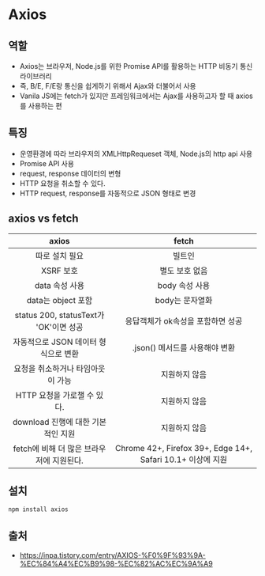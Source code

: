 # Axios
## 역할
- Axios는 브라우저, Node.js를 위한 Promise API를 활용하는 HTTP 비동기 통신 라이브러리
- 즉, B/E, F/E랑 통신을 쉽게하기 위해서 Ajax와 더불어서 사용
- Vanila JS에는 fetch가 있지만 프레임워크에서는 Ajax를 사용하고자 할 때 axios를 사용하는 편

## 특징
- 운영환경에 따라 브라우저의 XMLHttpRequeset 객체, Node.js의 http api 사용
- Promise API 사용
- request, response 데이터의 변형
- HTTP 요청을 취소할 수 있다.
- HTTP request, response를 자동적으로 JSON 형태로 변경

## axios vs fetch
|axios|fetch|
|:---:|:---:|
|따로 설치 필요|빌트인|
|XSRF 보호|별도 보호 없음|
|data 속성 사용|body 속성 사용|
|data는 object 포함|body는 문자열화|
|status 200, statusText가 'OK'이면 성공|응답객체가 ok속성을 포함하면 성공|
|자동적으로 JSON 데이터 형식으로 변환|.json() 메서드를 사용해야 변환|
|요청을 취소하거나 타임아웃이 가능|지원하지 않음|
|HTTP 요청을 가로챌 수 있다.|지원하지 않음|
|download 진행에 대한 기본적인 지원|지원하지 않음|
|fetch에 비해 더 많은 브라우저에 지원된다.|Chrome 42+, Firefox 39+, Edge 14+, Safari 10.1+ 이상에 지원|

## 설치
```
npm install axios
```

## 출처
- https://inpa.tistory.com/entry/AXIOS-%F0%9F%93%9A-%EC%84%A4%EC%B9%98-%EC%82%AC%EC%9A%A9